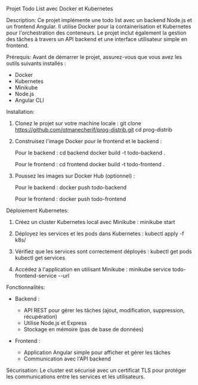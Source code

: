 Projet Todo List avec Docker et Kubernetes

Description:
Ce projet implémente une todo list avec un backend Node.js et un frontend Angular. Il utilise Docker pour la containerisation et Kubernetes pour l'orchestration des conteneurs. Le projet inclut également la gestion des tâches à travers un API backend et une interface utilisateur simple en frontend.

Prérequis:
Avant de démarrer le projet, assurez-vous que vous avez les outils suivants installés :

- Docker
- Kubernetes
- Minikube
- Node.js
- Angular CLI

Installation:
1. Clonez le projet sur votre machine locale :
   git clone https://github.com/otmanecherif/prog-distrib.git
   cd prog-distrib

2. Construisez l'image Docker pour le frontend et le backend :

   Pour le backend :
   cd backend
   docker build -t todo-backend .

   Pour le frontend :
   cd frontend
   docker build -t todo-frontend .

3. Poussez les images sur Docker Hub (optionnel) :

   Pour le backend :
   docker push todo-backend

   Pour le frontend :
   docker push todo-frontend

Déploiement Kubernetes:
1. Créez un cluster Kubernetes local avec Minikube :
   minikube start

2. Déployez les services et les pods dans Kubernetes :
   kubectl apply -f k8s/

3. Vérifiez que les services sont correctement déployés :
   kubectl get pods
   kubectl get services

4. Accédez à l'application en utilisant Minikube :
   minikube service todo-frontend-service --url

Fonctionnalités:
- Backend :
  - API REST pour gérer les tâches (ajout, modification, suppression, récupération)
  - Utilise Node.js et Express
  - Stockage en mémoire (pas de base de données)

- Frontend :
  - Application Angular simple pour afficher et gérer les tâches
  - Communication avec l'API backend

Sécurisation:
Le cluster est sécurisé avec un certificat TLS pour protéger les communications entre les services et les utilisateurs.

